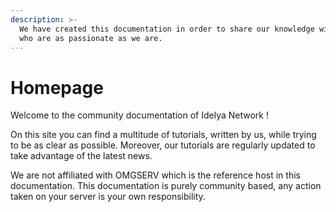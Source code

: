 ```yaml
---
description: >-
  We have created this documentation in order to share our knowledge with others
  who are as passionate as we are.
---
```


# Homepage

Welcome to the community documentation of Idelya Network ! 

On this site you can find a multitude of tutorials, written by us, while trying to be as clear as possible. Moreover, our tutorials are regularly updated to take advantage of the latest news. 

We are not affiliated with OMGSERV which is the reference host in this documentation. This documentation is purely community based, any action taken on your server is your own responsibility.

